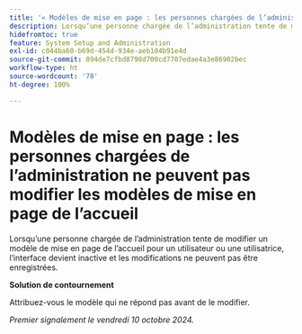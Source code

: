 ```yaml
---
title: '« Modèles de mise en page : les personnes chargées de l’administration ne peuvent pas modifier les modèles de mise en page de l’accueil »'
description: Lorsqu’une personne chargée de l’administration tente de modifier un modèle de mise en page de l’accueil pour un utilisateur ou une utilisatrice, l’interface devient inactive et les modifications ne peuvent pas être enregistrées.
hidefromtoc: true
feature: System Setup and Administration
exl-id: c044ba60-b69d-454d-934e-aeb104b91e4d
source-git-commit: 894de7cfbd8798d700cd7707edae4a3e86902bec
workflow-type: ht
source-wordcount: '78'
ht-degree: 100%

---
```


# Modèles de mise en page : les personnes chargées de l’administration ne peuvent pas modifier les modèles de mise en page de l’accueil

Lorsqu’une personne chargée de l’administration tente de modifier un modèle de mise en page de l’accueil pour un utilisateur ou une utilisatrice, l’interface devient inactive et les modifications ne peuvent pas être enregistrées.

**Solution de contournement**

Attribuez-vous le modèle qui ne répond pas avant de le modifier.

_Premier signalement le vendredi 10 octobre 2024._

